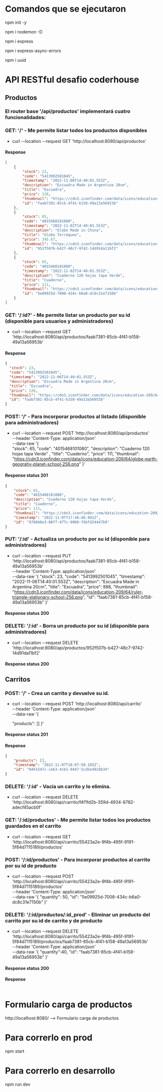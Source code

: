 # Comandos que se ejecutaron
npm init -y

npm i nodemon -D

npm i express

npm i express-async-errors

npm i uuid

# API RESTful desafio coderhouse

## Productos 
### El router base '/api/productos' implementará cuatro funcionalidades:
### GET: '/' - Me permite listar todos los productos disponibles
- curl --location --request GET 'http://localhost:8080/api/productos'
#### Response
```json
[
    {
        "stock": 23,
        "code": "5413992501045",
        "timestamp": "2022-11-06T14:40:01.553Z",
        "description": "Escuadra Made in Argentina 20cm",
        "title": "Escuadra",
        "price": 126,
        "thumbnail": "https://cdn3.iconfinder.com/data/icons/education-209/64/ruler-triangle-stationary-school-256.png",
        "id": "faab7381-85cb-4f41-b158-49a13a56953b"
    },
    {
        "stock": 65,
        "code": "4015468101080",
        "timestamp": "2022-11-02T14:40:01.553Z",
        "description": "Globo Made in China",
        "title": "Globo Terráqueo",
        "price": 345.67,
        "thumbnail": "https://cdn3.iconfinder.com/data/icons/education-209/64/globe-earth-geograhy-planet-school-256.png",
        "id": "952f507b-b427-48c7-9742-14d91da11bf2"
    },
    {
        "stock": 65,
        "code": "4015468101080",
        "timestamp": "2022-11-02T14:40:01.553Z",
        "description": "Cuaderno 120 hojas tapa Verde",
        "title": "Cuaderno",
        "price": 111,
        "thumbnail": "https://cdn3.iconfinder.com/data/icons/education-209/64/globe-earth-geograhy-planet-school-256.png",
        "id": "5e09925d-7008-434c-b6a0-dc8c31e7150b"
    }
]
```
### GET: '/:id?' - Me permite listar un producto por su id (disponible para usuarios y administradores)
- curl --location --request GET 'http://localhost:8080/api/productos/faab7381-85cb-4f41-b158-49a13a56953b'
#### Response
```json
{
  "stock": 23,
  "code": "5413992501045",
  "timestamp": "2022-11-06T14:40:01.553Z",
  "description": "Escuadra Made in Argentina 20cm",
  "title": "Escuadra",
  "price": 126,
  "thumbnail": "https://cdn3.iconfinder.com/data/icons/education-209/64/ruler-triangle-stationary-school-256.png",
  "id": "faab7381-85cb-4f41-b158-49a13a56953b"
}
```
### POST: '/' - Para incorporar productos al listado (disponible para administradores)
- curl --location --request POST 'http://localhost:8080/api/productos' \
--header 'Content-Type: application/json' \
--data-raw '{		
"stock": 65,
"code": "4015468101080",
"description": "Cuaderno 120 hojas tapa Verde" ,
"title": "Cuaderno",
"price": 111,
"thumbnail": "https://cdn3.iconfinder.com/data/icons/education-209/64/globe-earth-geograhy-planet-school-256.png"
}'
#### Response status 201
#### 
```json
{
    "stock": 65,
    "code": "4015468101080",
    "description": "Cuaderno 120 hojas tapa Verde",
    "title": "Cuaderno",
    "price": 111,
    "thumbnail": "https://cdn3.iconfinder.com/data/icons/education-209/64/globe-earth-geograhy-planet-school-256.png",
    "timestamp": "2022-11-07T17:46:40.941Z",
    "id": "978660e3-88ff-4f7c-9900-f6bfd24447b9"
}
```
### PUT: '/:id' - Actualiza un producto por su id (disponible para administradores)
- curl --location --request PUT 'http://localhost:8080/api/productos/faab7381-85cb-4f41-b158-49a13a56953b' \
--header 'Content-Type: application/json' \
--data-raw '{
"stock": 23,
"code": "5413992501045",
"timestamp": "2022-11-06T14:40:01.553Z",
"description": "Escuadra Made in Argentina 20cm",
"title": "Escuadra",
"price": 888,
"thumbnail": "https://cdn3.iconfinder.com/data/icons/education-209/64/ruler-triangle-stationary-school-256.png",
"id": "faab7381-85cb-4f41-b158-49a13a56953b"
}'
#### Response status 200
### DELETE: '/:id' - Borra un producto por su id (disponible para administradores)
- curl --location --request DELETE 'http://localhost:8080/api/productos/952f507b-b427-48c7-9742-14d91da11bf2'
#### Response status 200

## Carritos

### POST: '/' - Crea un carrito y devuelve su id.
- curl --location --request POST 'http://localhost:8080/api/carrito' \
  --header 'Content-Type: application/json' \
  --data-raw '{

  "products": []
}'
#### Response status 201
#### Response
```json
{
    "products": [],
    "timestamp": "2022-11-07T18:07:50.185Z",
    "id": "0441547c-ce63-4cb1-9447-5cd5e4924b34"
}
```

### DELETE: '/:id' - Vacía un carrito y lo elimina.
- curl --location --request DELETE 'http://localhost:8080/api/carrito/f4f1fd2b-359d-4934-8782-adecf45acb0f'
### GET: '/:id/productos' - Me permite listar todos los productos guardados en el carrito
- curl --location --request GET 'http://localhost:8080/api/carrito/55423a2e-9f4b-495f-9191-5f84d7115189/productos'
### POST: '/:id/productos' - Para incorporar productos al carrito por su id de producto
- curl --location --request POST 'http://localhost:8080/api/carrito/55423a2e-9f4b-495f-9191-5f84d7115189/productos' \
  --header 'Content-Type: application/json' \
  --data-raw '{
  "quantity": 50,
  "id": "5e09925d-7008-434c-b6a0-dc8c31e7150b"
  }'
### DELETE: '/:id/productos/:id_prod' - Eliminar un producto del carrito por su id de carrito y de producto
- curl --location --request DELETE 'http://localhost:8080/api/carrito/55423a2e-9f4b-495f-9191-5f84d7115189/productos/faab7381-85cb-4f41-b158-49a13a56953b' \
  --header 'Content-Type: application/json' \
  --data-raw '{
  "quantity":40,
  "id": "faab7381-85cb-4f41-b158-49a13a56953b"
  }'
#### Response status 200



#### Response
```json
```




# Formulario carga de productos
http://localhost:8080/ --> Formulario carga de productos

# Para correrlo en prod

npm start

# Para correrlo en desarrollo

npm run dev


```json
```